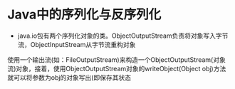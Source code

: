 # Java中的序列化与反序列化

* java.io包有两个序列化对象的类。ObjectOutputStream负责将对象写入字节流，ObjectInputStream从字节流重构对象

使用一个输出流(如：FileOutputStream)来构造一个ObjectOutputStream(对象流)对象，接着，使用ObjectOutputStream对象的writeObject(Object obj)方法就可以将参数为obj的对象写出(即保存其状态

